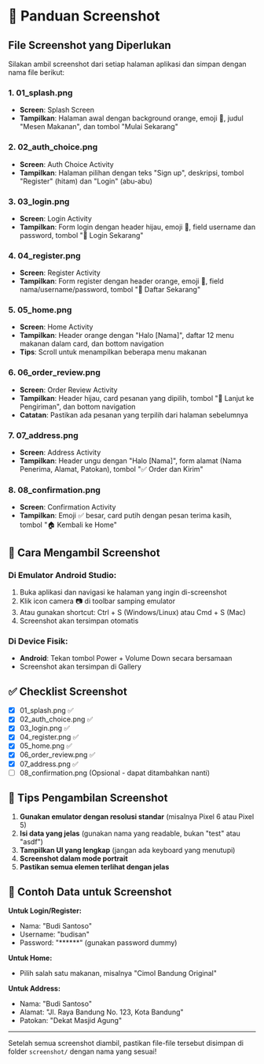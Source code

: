 # 📸 Panduan Screenshot

## File Screenshot yang Diperlukan

Silakan ambil screenshot dari setiap halaman aplikasi dan simpan dengan nama file berikut:

### 1. 01_splash.png
- **Screen**: Splash Screen
- **Tampilkan**: Halaman awal dengan background orange, emoji 🍜, judul "Mesen Makanan", dan tombol "Mulai Sekarang"

### 2. 02_auth_choice.png
- **Screen**: Auth Choice Activity
- **Tampilkan**: Halaman pilihan dengan teks "Sign up", deskripsi, tombol "Register" (hitam) dan "Login" (abu-abu)

### 3. 03_login.png
- **Screen**: Login Activity
- **Tampilkan**: Form login dengan header hijau, emoji 🔐, field username dan password, tombol "🚀 Login Sekarang"

### 4. 04_register.png
- **Screen**: Register Activity
- **Tampilkan**: Form register dengan header orange, emoji 📝, field nama/username/password, tombol "🎉 Daftar Sekarang"

### 5. 05_home.png
- **Screen**: Home Activity
- **Tampilkan**: Header orange dengan "Halo [Nama]", daftar 12 menu makanan dalam card, dan bottom navigation
- **Tips**: Scroll untuk menampilkan beberapa menu makanan

### 6. 06_order_review.png
- **Screen**: Order Review Activity
- **Tampilkan**: Header hijau, card pesanan yang dipilih, tombol "🚀 Lanjut ke Pengiriman", dan bottom navigation
- **Catatan**: Pastikan ada pesanan yang terpilih dari halaman sebelumnya

### 7. 07_address.png
- **Screen**: Address Activity
- **Tampilkan**: Header ungu dengan "Halo [Nama]", form alamat (Nama Penerima, Alamat, Patokan), tombol "✅ Order dan Kirim"

### 8. 08_confirmation.png
- **Screen**: Confirmation Activity
- **Tampilkan**: Emoji ✅ besar, card putih dengan pesan terima kasih, tombol "🏠 Kembali ke Home"

## 📱 Cara Mengambil Screenshot

### Di Emulator Android Studio:
1. Buka aplikasi dan navigasi ke halaman yang ingin di-screenshot
2. Klik icon camera 📷 di toolbar samping emulator
3. Atau gunakan shortcut: Ctrl + S (Windows/Linux) atau Cmd + S (Mac)
4. Screenshot akan tersimpan otomatis

### Di Device Fisik:
- **Android**: Tekan tombol Power + Volume Down secara bersamaan
- Screenshot akan tersimpan di Gallery

## ✅ Checklist Screenshot

- [x] 01_splash.png ✅
- [x] 02_auth_choice.png ✅
- [x] 03_login.png ✅
- [x] 04_register.png ✅
- [x] 05_home.png ✅
- [x] 06_order_review.png ✅
- [x] 07_address.png ✅
- [ ] 08_confirmation.png (Opsional - dapat ditambahkan nanti)

## 📝 Tips Pengambilan Screenshot

1. **Gunakan emulator dengan resolusi standar** (misalnya Pixel 6 atau Pixel 5)
2. **Isi data yang jelas** (gunakan nama yang readable, bukan "test" atau "asdf")
3. **Tampilkan UI yang lengkap** (jangan ada keyboard yang menutupi)
4. **Screenshot dalam mode portrait**
5. **Pastikan semua elemen terlihat dengan jelas**

## 🎨 Contoh Data untuk Screenshot

**Untuk Login/Register:**
- Nama: "Budi Santoso"
- Username: "budisan"
- Password: "******" (gunakan password dummy)

**Untuk Home:**
- Pilih salah satu makanan, misalnya "Cimol Bandung Original"

**Untuk Address:**
- Nama: "Budi Santoso"
- Alamat: "Jl. Raya Bandung No. 123, Kota Bandung"
- Patokan: "Dekat Masjid Agung"

---

Setelah semua screenshot diambil, pastikan file-file tersebut disimpan di folder `screenshot/` dengan nama yang sesuai!
